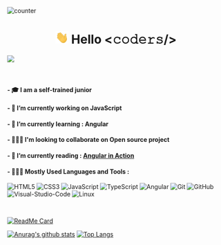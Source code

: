 ![counter](https://enzuieebp3gfvf4.m.pipedream.net)

<h1 align="center"><img src="https://raw.githubusercontent.com/ABSphreak/ABSphreak/master/gifs/Hi.gif" width="30px"> Hello <𝚌𝚘𝚍𝚎𝚛𝚜/></h1>

[<img height="30" src="https://img.shields.io/badge/linkedin-blue.svg?&style=for-the-badge&logo=linkedin&logoColor=white" />][linkedin]

<br/>

#### - 🎓 I am a self-trained junior

#### - 🔭 I’m currently working on JavaScript

#### - 🌱 I’m currently learning : Angular

#### - 👨🏻‍💻 I'm looking to collaborate on Open source project

#### - 📒 I’m currently reading : [Angular in Action](https://www.manning.com/books/angular-in-action?query=angular)

#### - 👨🏻‍💻 Mostly Used Languages and Tools :

![HTML5](https://img.shields.io/badge/-HTML5-E34F26?style=flat-square&logo=html5&logoColor=white)
![CSS3](https://img.shields.io/badge/-CSS3-1572B6?style=flat-square&logo=css3)
![JavaScript](https://img.shields.io/badge/-JavaScript-yellow?style=flat-square&logo=javascript&logoColor=white)
![TypeScript](https://img.shields.io/badge/-TypeScript-1572B6?style=flat-square&logo=TypeScript&logoColor=white)
![Angular](https://img.shields.io/badge/-Angular-DD0031?style=flat-square&logo=angular&logoColor=white)
![Git](https://img.shields.io/badge/-Git-black?style=flat-square&logo=git&logoColor=white)
![GitHub](https://img.shields.io/badge/-GitHub-181717?style=flat-square&logo=github&logoColor=white)
![Visual-Studio-Code](https://img.shields.io/badge/-VsCode-1572B6?style=flat-square&logo=Visual-Studio-Code&logoColor=white?)
![Linux](https://img.shields.io/badge/-Linux-FCC624?style=flat-square&logo=linux&logoColor=white)


<br/>

[![ReadMe Card](https://github-readme-stats.vercel.app/api/pin/?username=sandix34&repo=My-learning-tracker&theme=buefy)](https://github.com/sandix34/My-learning-tracker)

[![Anurag's github stats](https://github-readme-stats.vercel.app/api?username=sandix34&show_icons=true&theme=buefy&include_all_commits=true&count_private=true)](https://github.com/anuraghazra/github-readme-stats)
[![Top Langs](https://github-readme-stats.vercel.app/api/top-langs/?username=sandix34&layout=compact&theme=buefy)](https://github.com/anuraghazra/github-readme-stats)

[linkedin]: https://www.linkedin.com/in/sandrinezoccadev
